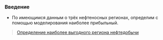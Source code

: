 ### Введение
* По имеющимся данным о трёх нефтеносных регионах, определим с помощью моделирования наиболее прибыльный.
> [Определение наиболее выгодного региона нефтедобычи](https://github.com/Mikhail-9/yandex_projects_praktimum/blob/master/drill_data_scientist/drill_data_scientist.ipynb)
